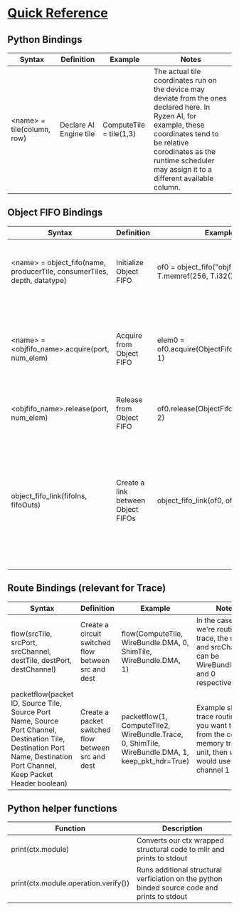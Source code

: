 <!---//===- README.md --------------------------*- Markdown -*-===//
//
// This file is licensed under the Apache License v2.0 with LLVM Exceptions.
// See https://llvm.org/LICENSE.txt for license information.
// SPDX-License-Identifier: Apache-2.0 WITH LLVM-exception
//
// Copyright (C) 2022, Advanced Micro Devices, Inc.
// 
//===----------------------------------------------------------------------===//-->

# <ins>Quick Reference</ins>

## Python Bindings

| Syntax | Definition | Example | Notes |
|--------|------------|---------|-------|
| \<name\> = tile(column, row) | Declare AI Engine tile | ComputeTile = tile(1,3) | The actual tile coordinates run on the device may deviate from the ones declared here. In Ryzen AI, for example, these coordinates tend to be relative corodinates as the runtime scheduler may assign it to a different available column. |

## Object FIFO Bindings

| Syntax | Definition | Example | Notes |
|--------|------------|---------|-------|
| \<name\> = object_fifo(name, producerTile, consumerTiles, depth, datatype) | Initialize Object FIFO | of0 = object_fifo("objfifo0", A, B, 3, T.memref(256, T.i32())) | The `producerTile` and `consumerTiles` inputs are AI Engine tiles. The `consumerTiles` may also be specified as an array of tiles for multiple consumers. |
| \<name\> = \<objfifo_name\>.acquire(port, num_elem) | Acquire from Object FIFO | elem0 = of0.acquire(ObjectFifoPort.Produce, 1) | The `port` input is either `ObjectFifoPort.Produce` or `ObjectFifoPort.Consume`. The output may be either a single object or an array of objects which can then be indexed in an array-like fashion. |
| \<objfifo_name\>.release(port, num_elem) | Release from Object FIFO | of0.release(ObjectFifoPort.Consume, 2) | The `port` input is either `ObjectFifoPort.Produce` or `ObjectFifoPort.Consume`. |
| object_fifo_link(fifoIns, fifoOuts) | Create a link between Object FIFOs | object_fifo_link(of0, of1) | The tile that is used as the shared tile in the link must currently be a Mem tile. The inputs `fifoIns` and `fifoOuts` may be either a single Object FIFO or a list of them. Both can be specified either using their python variables or their names. Currently, if one of the two inputs is a list of ObjectFIFOs then the other can only be a single Object FIFO. |

## Route Bindings (relevant for Trace)
| Syntax | Definition | Example | Notes |
|--------|------------|---------|-------|
|flow(srcTile, srcPort, srcChannel, destTile, destPort, destChannel) | Create a circuit switched flow between src and dest | flow(ComputeTile, WireBundle.DMA, 0, ShimTile, WireBundle.DMA, 1) | In the case when we're routing for trace, the srcPort and srcChannel can be WireBundle.Trace and 0 respectively|
|packetflow(packet ID, Source Tile, Source Port Name, Source Port Channel, Destination Tile, Destination Port Name, Destination Port Channel, Keep Packet Header boolean)| Create a packet switched flow between src and dest | packetflow(1, ComputeTile2, WireBundle.Trace, 0, ShimTile, WireBundle.DMA, 1, keep_pkt_hdr=True) | Example shows trace routing. If you want to route from the core memory trace unit, then we would use channel 1 |


## Python helper functions
| Function | Description |
|----------|-------------|
| print(ctx.module) | Converts our ctx wrapped structural code to mlir and prints to stdout|
| print(ctx.module.operation.verify()) | Runs additional structural verficiation on the python binded source code and prints to stdout |


